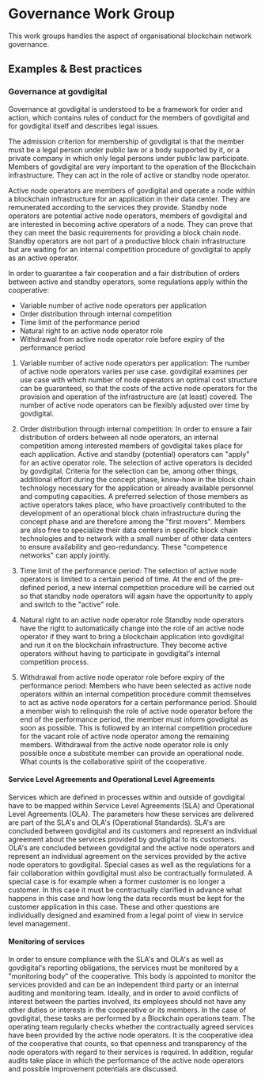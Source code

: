 # Governance Work Group

This work groups handles the aspect of organisational blockchain network governance.

## Examples & Best practices

### Governance at govdigital
Governance at govdigital is understood to be a framework for order and action, which contains rules of conduct for the members of govdigital and for govdigital itself and describes legal issues.

The admission criterion for membership of govdigital is that the member must be a legal person under public law or a body supported by it, or a private company in which only legal persons under public law participate. Members of govdigital are very important to the operation of the Blockchain infrastructure. They can act in the role of active or standby node operator.

Active node operators are members of govdigital and operate a node within a blockchain infrastructure for an application in their data center. They are remunerated according to the services they provide. Standby node operators are potential active node operators, members of govdigital and are interested in becoming active operators of a node. They can prove that they can meet the basic requirements for providing a block chain node. Standby operators are not part of a productive block chain infrastructure but are waiting for an internal competition procedure of govdigital to apply as an active operator.

In order to guarantee a fair cooperation and a fair distribution of orders between active and standby operators, some regulations apply within the cooperative:
* Variable number of active node operators per application 
* Order distribution through internal competition
* Time limit of the performance period
* Natural right to an active node operator role
* Withdrawal from active node operator role before expiry of the performance period

1) Variable number of active node operators per application:
The number of active node operators varies per use case. govdigital examines per use case with which number of node operators an optimal cost structure can be guaranteed, so 
that the costs of the active node operators for the provision and operation of the infrastructure are (at least) covered. The number of active node operators can be flexibly 
adjusted over time by govdigital.

2)	Order distribution through internal competition:
In order to ensure a fair distribution of orders between all node operators, an internal competition among interested members of govdigital takes place for each application. 
Active and standby (potential) operators can "apply" for an active operator role. The selection of active operators is decided by govdigital. Criteria for the selection can be, 
among other things, additional effort during the concept phase, know-how in the block chain technology necessary for the application or already available personnel and computing 
capacities. A preferred selection of those members as active operators takes place, who have proactively contributed to the development of an operational block chain 
infrastructure during the concept phase and are therefore among the "first movers". Members are also free to specialize their data centers in specific block chain technologies 
and to network with a small number of other data centers to ensure availability and geo-redundancy. These "competence networks" can apply jointly.

3) Time limit of the performance period:
The selection of active node operators is limited to a certain period of time. At the end of the pre-defined period, a new internal competition procedure will be carried out so that standby node operators will again have the opportunity to apply and switch to the "active" role.

4)	Natural right to an active node operator role
Standby node operators have the right to automatically change into the role of an active node operator if they want to bring a blockchain application into govdigital and run it 
on the blockchain infrastructure. They become active operators without having to participate in govdigital's internal competition process.

5) Withdrawal from active node operator role before expiry of the performance period:
Members who have been selected as active node operators within an internal competition procedure commit themselves to act as active node operators for a certain performance 
period. Should a member wish to relinquish the role of active node operator before the end of the performance period, the member must inform govdigital as soon as possible. This 
is followed by an internal competition procedure for the vacant role of active node operator among the remaining members. Withdrawal from the active node operator role is only 
possible once a substitute member can provide an operational node. What counts is the collaborative spirit of the cooperative.

#### Service Level Agreements and Operational Level Agreements
Services which are defined in processes within and outside of govdigital have to be mapped within Service Level Agreements (SLA) and Operational Level Agreements (OLA). The 
parameters how these services are delivered are part of the SLA's and OLA's (Operational Standards). SLA's are concluded between govdigital and its customers and represent an 
individual agreement about the services provided by govdigital to its customers. OLA's are concluded between govdigital and the active node operators and represent an individual 
agreement on the services provided by the active node operators to govdigital.  Special cases as well as the regulations for a fair collaboration within govdigital must also be 
contractually formulated. A special case is for example when a former customer is no longer a customer. In this case it must be contractually clarified in advance what happens 
in this case and how long the data records must be kept for the customer application in this case. These and other questions are individually designed and examined from a legal 
point of view in service level management.

#### Monitoring of services
In order to ensure compliance with the SLA's and OLA's as well as govdigital's reporting obligations, the services must be monitored by a "monitoring body" of the cooperative. 
This body is appointed to monitor the services provided and can be an independent third party or an internal auditing and monitoring team. Ideally, and in order to avoid 
conflicts of interest between the parties involved, its employees should not have any other duties or interests in the cooperative or its members. In the case of govdigital, 
these tasks are performed by a Blockchain operations team. The operating team regularly checks whether the contractually agreed services have been provided by the active node 
operators. It is the cooperative idea of the cooperative that counts, so that openness and transparency of the node operators with regard to their services is required. In 
addition, regular audits take place in which the performance of the active node operators and possible improvement potentials are discussed.
